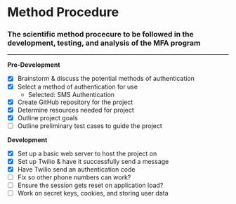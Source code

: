 
# Method Procedure

### The scientific method procecure to be followed in the development, testing, and analysis of the MFA program

***

**Pre-Development**

- [x] Brainstorm & discuss the potential methods of authentication
- [x] Select a method of authentication for use
  + Selected: SMS Authentication
- [x] Create GitHub repository for the project
- [x] Determine resources needed for project
- [x] Outline project goals 
- [ ] Outline preliminary test cases to guide the project

**Development**

- [x] Set up a basic web server to host the project on
- [x] Set up Twilio & have it successfully send a message
- [x] Have Twilio send an authentication code
- [ ] Fix so other phone numbers can work?
- [ ] Ensure the session gets reset on application load?
- [ ] Work on secret keys, cookies, and storing user data